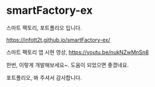 # smartFactory-ex

스마트 팩토리, 포트폴리오 입니다.

 https://infott2t.github.io/smartFactory-ex/
 
 
 
스마트 팩토리 앱 시현 영상, https://youtu.be/nukNZwMnSn8


한번, 이렇게 개발해보세요~.  도움이 되었으면 좋겠네요.



포트폴리오, 봐 주셔서 감사합니다.
